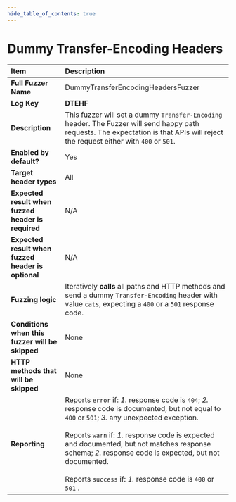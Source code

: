 ```yaml
--- 
hide_table_of_contents: true
---
```


# Dummy Transfer-Encoding Headers

| Item                                               | Description                                                                                                                                                                                                                                                                                                                                                                                  |
|:---------------------------------------------------|:---------------------------------------------------------------------------------------------------------------------------------------------------------------------------------------------------------------------------------------------------------------------------------------------------------------------------------------------------------------------------------------------|
| **Full Fuzzer Name**                               | DummyTransferEncodingHeadersFuzzer                                                                                                                                                                                                                                                                                                                                                           |
| **Log Key**                                        | **DTEHF**                                                                                                                                                                                                                                                                                                                                                                                    |
| **Description**                                    | This fuzzer will set a dummy `Transfer-Encoding` header. The Fuzzer will send happy path requests. The expectation is that APIs will reject the request either with `400` or `501`.                                                                                                                                                                                                          |
| **Enabled by default?**                            | Yes                                                                                                                                                                                                                                                                                                                                                                                          |
| **Target header types**                            | All                                                                                                                                                                                                                                                                                                                                                                                          |
| **Expected result when fuzzed header is required** | N/A                                                                                                                                                                                                                                                                                                                                                                                          |
| **Expected result when fuzzed header is optional** | N/A                                                                                                                                                                                                                                                                                                                                                                                          |
| **Fuzzing logic**                                  | Iteratively **calls** all paths and HTTP methods and send a dummy `Transfer-Encoding` header with value `cats`, expecting a `400` or a `501` response code.                                                                                                                                                                                                                                  |
| **Conditions when this fuzzer will be skipped**    | None                                                                                                                                                                                                                                                                                                                                                                                         |
| **HTTP methods that will be skipped**              | None                                                                                                                                                                                                                                                                                                                                                                                         |
| **Reporting**                                      | Reports `error` if: *1.* response code is `404`; *2.* response code is documented, but not equal to `400` or `501`; *3.* any unexpected exception. <br/><br/> Reports `warn` if: *1.* response code is expected and documented, but not matches response schema; *2.* response code is expected, but not documented. <br/><br/> Reports `success` if: *1.* response code is `400` or `501` . | 
